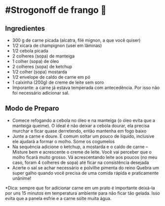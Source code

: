 # #Strogonoff de frango :chicken:

## Ingredientes

- 300 g de carne picada (alcatra, filé mignon, a que você quiser)
- 1/2 xícara de champignon (usei em lâminas)
- 1/2 cebola picada
- 2 colheres (sopa) de manteiga
- 1 colher (sopa) de óleo
- 2 colheres (sopa) de ketchup
- 1/2 colher (sopa) mostarda
- 1/2 envelope de caldo de carne em pó
- 1 caixinha (200g) de creme de leite sem soro
- Imporante: a carne já estava temperada com antecedência. Por isso não foi necessário adicionar sal.

## Modo de Preparo

- Comece refogando a cebola no óleo e na manteiga (o óleo evita que a manteiga queime). O ideal é não deixar a cebola dourar, ela precisa murchar e ficar quase derretendo, então mantenha em fogo baixo
- Junte a carne e doure. É comum soltar um pouco de líquido, inclusive ele ajudará a formar o molho. Some os cogumelos
- Na sequência adicione o ketchup, a mostarda e o caldo de carne – Misture bem e acrescente o creme de leite. Você vai perceber que o molho ficará muito grosso. Vá acrescentando leite aos poucos (no meu caso, foram 4 colheres de sopa) até ficar na consistência desejada
- Acerte o sal se achar necessário e polvilhe pimenta do reino
  Quebra um super galho quando você precisa de uma comida rápida e praticamente unânime!

*Dica: sempre que for adicionar carne em um prato é importante deixá-la por uns 15 minutos em temperatura ambiente para não ficar tão gelada. Isso evita que a panela esfrie e a carne solte muita água.